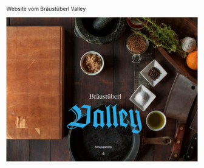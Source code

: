 
Website vom Bräustüberl Valley

![Screenshot](https://github.com/bs-valley/bs-valley.github.io/blob/master/screenshot.png)
